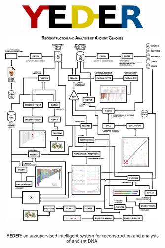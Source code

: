 <p align="center">
<img src="imgs/logo.png" alt="YEDER" width="400" height="80" border="0" /><br><br>
<img src="imgs/project.png" alt="YEDER Birds Eye View" width="600" height="600" border="0" /><br><br><br>
<b>YEDER</b>: an unsupervised intelligent system for reconstruction and analysis of ancient DNA.</p>

